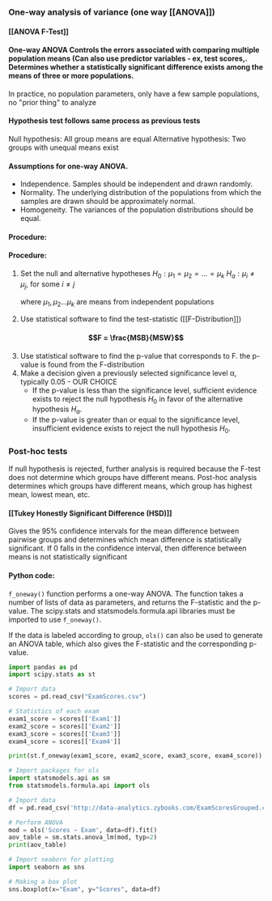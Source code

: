 ### One-way analysis of variance (one way [[ANOVA]])
#### [[ANOVA F-Test]]
#### One-way ANOVA Controls the errors associated with comparing multiple population means (Can also use predictor variables - ex, test scores,. Determines whether a statistically significant difference exists among the means of three or more populations.

In practice, no population parameters, only have a few sample populations, no "prior thing" to analyze

#### Hypothesis test follows same process as previous tests
Null hypothesis: All group means are equal
Alternative hypothesis: Two groups with unequal means exist

#### Assumptions for one-way ANOVA.

- Independence. Samples should be independent and drawn randomly.
- Normality. The underlying distribution of the populations from which the samples are drawn should be approximately normal.
- Homogeneity. The variances of the population distributions should be equal.

#### Procedure:
#### Procedure:
1. Set the null and alternative hypotheses
	$H_0: \mu_1 = \mu_2 = ... = \mu_k$
	$H_a: \mu_i \neq \mu_j, ~\text{for some}~ i \neq j$
	
    where $\mu_1, \mu_2...\mu_k$ are means from independent populations
    
2. Use statistical software to find the test-statistic ([[F-Distribution]])
#### $$F = \frac{MSB}{MSW}$$
    
3. Use statistical software to find the p-value that corresponds to F. the p-value is found from the F-distribution
4. Make a decision given a previously selected significance level α, typically 0.05 - OUR CHOICE
    - If the p-value is less than the significance level, sufficient evidence exists to reject the null hypothesis $H_0$ in favor of the alternative hypothesis $H_a$.
    - If the p-value is greater than or equal to the significance level, insufficient evidence exists to reject the null hypothesis $H_0$.


### Post-hoc tests
If null hypothesis is rejected, further analysis is required because the F-test does not determine which groups have different means. Post-hoc analysis determines which groups have different means, which group has highest mean, lowest mean, etc.
#### [[Tukey Honestly Significant Difference (HSD)]]
Gives the 95% confidence intervals for the mean difference between pairwise groups and determines which mean difference is statistically significant. If 0 falls in the confidence interval, then difference between means is not statistically significant

#### Python code:
`f_oneway()` function performs a one-way ANOVA. The function takes a number of lists of data as parameters, and returns the F-statistic and the p-value. The scipy.stats and statsmodels.formula.api libraries must be imported to use `f_oneway()`.

If the data is labeled according to group, `ols()` can also be used to generate an ANOVA table, which also gives the F-statistic and the corresponding p-value.

```python
import pandas as pd
import scipy.stats as st

# Import data
scores = pd.read_csv("ExamScores.csv")

# Statistics of each exam
exam1_score = scores[['Exam1']]
exam2_score = scores[['Exam2']]
exam3_score = scores[['Exam3']]
exam4_score = scores[['Exam4']]

print(st.f_oneway(exam1_score, exam2_score, exam3_score, exam4_score))

# Import packages for ols
import statsmodels.api as sm
from statsmodels.formula.api import ols

# Import data
df = pd.read_csv('http://data-analytics.zybooks.com/ExamScoresGrouped.csv')

# Perform ANOVA
mod = ols('Scores ~ Exam', data=df).fit()
aov_table = sm.stats.anova_lm(mod, typ=2)
print(aov_table)

# Import seaborn for plotting
import seaborn as sns

# Making a box plot
sns.boxplot(x="Exam", y="Scores", data=df)

```


